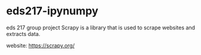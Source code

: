 # eds217-ipynumpy
eds 217 group project
Scrapy is a library that is used to scrape websites and extracts data. 

website: https://scrapy.org/